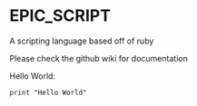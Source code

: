 # EPIC_SCRIPT
A scripting language based off of ruby

Please check the github wiki for documentation

Hello World: 

`print "Hello World"`
